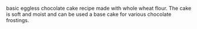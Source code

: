 basic eggless chocolate cake recipe made with whole wheat flour. The cake is soft and moist and can be used a base cake for various chocolate frostings.
